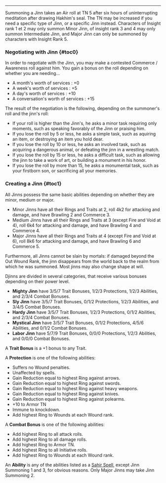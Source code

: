 ---
Summoning a Jinn takes an Air roll at TN 5 after six hours of uninterrupting meditation after drawing Hakhim's seal. The TN may be increased if you need a specific type of Jinn, or a specific Jinn instead. Characters of Insight rank 1 et 2 may only summon Minor Jinn, of insight rank 3 and 4 may only summon Intermediate Jinn, and Major Jinn can only be summoned by characters with Insight Rank 5.

### <span>Negotiating with Jinn</span> {#toc0}

In order to negotiate with the Jinn, you may make a contested Commerce / Awareness roll against him. You gain a bonus on the roll depending on whether you are needing&#8230;

- A month's worth of services : +0
- A week's worth of services : +5
- A day's worth of services : +10
- A conversation's worth of services : +15

The result of the negotiation is the following, depending on the summoner's roll and the jinn's roll:

- If your roll is higher than the Jinn's, he asks a minor task requiring only moments, such as speaking favorably of the Jinn or praising him.
- If you lose the roll by 5 or less, he asks a simple task, such as aquiring an item, or destroying an item you hold dear.
- If you lose the roll by 10 or less, he asks an involved task, such as acquiring a dangerous animal, or defeating the jinn in a wrestling match.
- If you lose the roll by 15 or less, he asks a difficult task, such as allowing the jinn to take a work of art, or building a monument in his honor.
- If you lose the roll by more than 15, he asks a monumental task, such as your firstborn son, or sacrificing all your memories.

### <span>Creating a Jinn</span> {#toc1}

All Jinns possess the same basic abilities depending on whether they are minor, medium or major.

- Minor Jinns have all their Rings and Traits at 2, roll 4k2 for attacking and damage, and have Brawling 2 and Commerce 3.
- Medium Jinns have all their Rings and Traits at 3 (except Fire and Void at 4), roll 6k4 for attacking and damage, and have Brawling 4 and Commerce 4.
- Major Jinns have all their Rings and Traits at 4 (except Fire and Void at 6), roll 8k6 for attacking and damage, and have Brawling 6 and Commerce 5.

Furthermore, all Jinns cannot be slain by mortals: if damaged beyond the Out Wound Rank, the jinn disappears from the world back to the realm from which he was summoned. Most jinns may also change shape at will.

Djinns are divided in several categories, that receive various bonuses depending on their power level.

- <strong>Mighty Jinn</strong> have 3/5/7 Trait Bonuses, 1/2/3 Protections, 1/2/3 Abilities, and 2/3/4 Combat Bonuses.
- <strong>Sly Jinn</strong> have 3/5/7 Trait Bonuses, 0/1/2 Protections, 1/2/3 Abilities, and 3/4/5 Combat Bonuses.
- <strong>Hardy Jinn</strong> have 3/5/7 Trait Bonuses, 1/2/3 Protections, 0/1/2 Abilities, and 2/3/4 Combat Bonuses.
- <strong>Mystical Jinn</strong> have 3/5/7 Trait Bonuses, 0/1/2 Protections, 4/5/6 Abilities, and 0/1/2 Combat Bonuses.
- <strong>Labor Jinn</strong> have 5/7/9 Trait Bonuses, 0/0/0 Protections, 1/2/3 Abilities, and 0/0/0 Combat Bonuses.

A <strong>Trait Bonus</strong> is a +1 bonus to any Trait.

A <strong>Protection</strong> is one of the following abilities:

- Suffers no Wound penalties.
- Unaffected by spells.
- Gain Reduction equal to highest Ring against arrows.
- Gain Reduction equal to highest Ring against swords.
- Gain Reduction equal to highest Ring against heavy weapons.
- Gain Reduction equal to highest Ring against knives.
- Gain Reduction equal to highest Ring against polearms.
- +10 to Armor TN
- Immune to knockdown.
- Add highest Ring to Wounds at each Wound rank.

A <strong>Combat Bonus</strong> is one of the following abilities:

- Add highest Ring to all attack rolls.
- Add highest Ring to all damage rolls.
- Add highest Ring to Armor TN.
- Add highest Ring to all Initiative rolls.
- Add highest Ring to Wounds at each Wound rank.

An <strong>Ability</strong> is any of the abilities listed as a <a href="/l5r/sahir-spell">Sahir Spell</a>, except Jinn Summoning 1 and 3, for obvious reasons. Only Major Jinns may take Jinn Summoning 2.

